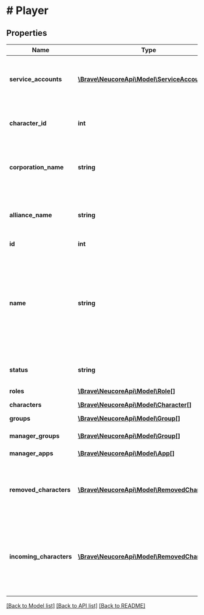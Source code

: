 # # Player

## Properties

Name | Type | Description | Notes
------------ | ------------- | ------------- | -------------
**service_accounts** | [**\Brave\NeucoreApi\Model\ServiceAccount[]**](ServiceAccount.md) | External service accounts (API: not included by default) | [optional]
**character_id** | **int** | ID of main character (API: not included by default) | [optional]
**corporation_name** | **string** | Corporation of main character (API: not included by default) | [optional]
**alliance_name** | **string** | Alliance of main character (API: not included by default) | [optional]
**id** | **int** |  |
**name** | **string** | A name for the player.  This is the EVE character name of the current main character or of the last main character if there is currently none. |
**status** | **string** | Player account status. | [optional]
**roles** | [**\Brave\NeucoreApi\Model\Role[]**](Role.md) | Roles for authorization. | [optional]
**characters** | [**\Brave\NeucoreApi\Model\Character[]**](Character.md) |  | [optional]
**groups** | [**\Brave\NeucoreApi\Model\Group[]**](Group.md) | Group membership. | [optional]
**manager_groups** | [**\Brave\NeucoreApi\Model\Group[]**](Group.md) | Manager of groups. | [optional]
**manager_apps** | [**\Brave\NeucoreApi\Model\App[]**](App.md) | Manager of apps. | [optional]
**removed_characters** | [**\Brave\NeucoreApi\Model\RemovedCharacter[]**](RemovedCharacter.md) | Characters that were removed from a player (API: not included by default). | [optional]
**incoming_characters** | [**\Brave\NeucoreApi\Model\RemovedCharacter[]**](RemovedCharacter.md) | Characters that were moved from another player account to this account (API: not included by default). | [optional]

[[Back to Model list]](../../README.md#models) [[Back to API list]](../../README.md#endpoints) [[Back to README]](../../README.md)
